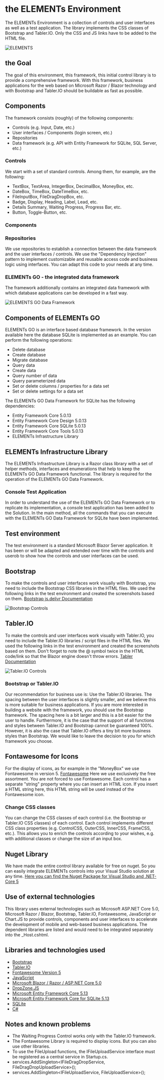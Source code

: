 # the ELEMENTs Environment
The ELEMENTs Environment is a collection of controls and user interfaces as well as a test application. 
The library implements the CSS classes of Bootstrap and Tabler.IO. Only the CSS and JS links have to be added to the HTML file.

![ELEMENTS](https://raw.githubusercontent.com/ELEMENTs-JP/the-ELEMENTs-Environment/master/ELEMENTs.Environment/Screenshots/ELEMENTS_TEASER.png)

## the Goal
The goal of this environment, this framework, this initial control library is to provide a comprehensive framework. With this framework, business applications for the web based on Microsoft Razor / Blazor technology and with Bootstrap and Tabler.IO should be buildable as fast as possible.
## Components
The framework consists (roughly) of the following components:
- Controls (e.g. Input, Date, etc.)
- User interfaces / Components (login screen, etc.)
- Repositories
- Data framework (e.g. API with Entity Framework for SQLite, SQL Server, etc.)

### Controls
We start with a set of standard controls. Among them, for example, are the following:
- TextBox, TextArea, IntegerBox, DecimalBox, MoneyBox, etc.
- DateBox, TimeBox, DateTimeBox, etc.
- FileInputBox, FileDragDropBox, etc.
- Badge, Display, Heading, Label, Lead, etc.
- Details Summary, Waiting Progress, Progress Bar, etc.
- Button, Toggle-Button, etc.

### Components
### Repositories
We use repositories to establish a connection between the data framework and the user interfaces / controls. We use the "Dependency Injection" pattern to implement customizable and reusable access code and business logic using interfaces. You can adapt this code to your needs at any time.

### ELEMENTs GO - the integrated data framework
The framework additionally contains an integrated data framework with which database applications can be developed in a fast way.

![ELEMENTS GO Data Framework](https://raw.githubusercontent.com/ELEMENTs-JP/the-ELEMENTs-Environment/master/ELEMENTs.Environment/Screenshots/ELEMENTS_GO.png)

## Components of ELEMENTs GO
ELEMENTs GO is an interface based database framework. In the version available here the database SQLite is implemented as an example. You can perform the following operations:
- Delete database
- Create database
- Migrate database
- Query data
- Create data
- Query number of data
- Query parameterized data
- Set or delete columns / properties for a data set
- Set or delete settings for a data set

The ELEMENTs GO Data Framework for SQLite has the following dependencies:
- Entity Framework Core 5.0.13
- Entity Framework Core Design 5.0.13
- Entity Framework Core SQLite 5.0.13
- Entity Framework Core Tools 5.0.13
- ELEMENTs Infrastructure Library

## ELEMENTs Infrastructure Library
The ELEMENTs Infrastructure Library is a Razor class library with a set of helper methods, interfaces and enumerations that help to keep the ELEMENTs GO Data Framework functional. The library is required for the operation of the ELEMENTs GO Data Framework.

### Console Test Application
In order to understand the use of the ELEMENTs GO Data Framework or to replicate its implementation, a console test application has been added to the Solution. In the main method, all the commands that you can execute with the ELEMENTs GO Data Framework for SQLite have been implemented.

## Test environment
The test environment is a standard Microsoft Blazor Server application. It has been or will be adapted and extended over time with the controls and userob to show how the controls and user interfaces can be used.

## Bootstrap
To make the controls and user interfaces work visually with Bootstrap, you need to include the Bootstrap CSS libraries in the HTML files. We used the following links in the test environment and created the screenshots based on them.
[Bootstrap js.delivr Documentation](https://getbootstrap.com/docs/5.1/getting-started/introduction/)

![Bootstrap Controls](https://raw.githubusercontent.com/ELEMENTs-JP/the-ELEMENTs-Environment/master/ELEMENTs.Environment/Screenshots/Bootstrap%20Controls.png)

## Tabler.IO
To make the controls and user interfaces work visually with Tabler.IO, you need to include the Tabler.IO libraries / script files in the HTML files. We used the following links in the test environment and created the screenshots based on them. Don't forget to note the @ symbol twice in the HTML code/link so that the Blazor engine doesn't throw errors.
[Tabler Documentation](https://preview.tabler.io/docs/download.html)

![Tabler.IO Controls](https://raw.githubusercontent.com/ELEMENTs-JP/the-ELEMENTs-Environment/master/ELEMENTs.Environment/Screenshots/Tabler%20IO%20Controls.png)

### Bootstrap or Tabler.IO
Our recommendation for business use is: Use the Tabler.IO libraries. The spacing between the user interfaces is slightly smaller, and we believe this is more suitable for business applications. If you are more interested in building a website with the framework, you should use the Bootstrap framework. The spacing here is a bit larger and this is a bit easier for the user to handle. Furthermore, it is the case that the support of all functions and styles between Tabler.IO and Bootstrap cannot be guaranteed 100%. However, it is also the case that Tabler.IO offers a tiny bit more business styles than Bootstrap. We would like to leave the decision to you for which framework you choose.

## Fontawesome for Icons
For the display of icons, as for example in the "MoneyBox" we use Fontawesome in version 5. [Fontawesome](https://fontawesome.com/v5/search) Here we use exclusively the free assortment. You are not forced to use Fontawesome. Each control has a separate "string" property where you can insert an HTML icon. If you insert a HTML string here, this HTML string will be used instead of the Fontawesome icon.

### Change CSS classes
You can change the CSS classes of each control (i.e. the Bootstrap or Tabler.IO CSS classes) of each control. Each control implements different CSS class properties (e.g. ControlCSS, OuterCSS, InnerCSS, FrameCSS, etc.). This allows you to enrich the controls according to your wishes, e.g. with additional classes or change the size of an input box.

## Nuget Library
We have made the entire control library available for free on nuget. So you can easily integrate ELEMENTs controls into your Visual Studio solution at any time.
[Here you can find the Nuget Package for Visual Studio and .NET-Core 5](https://www.nuget.org/packages/ELEMENTS.Controls/)

## Use of external technologies
This library uses external technologies such as Microsoft ASP.NET Core 5.0, Microsoft Razor / Blazor, Bootstrap, Tabler.IO, Fontawesome, JavaScript or Chart.JS to provide controls, components and user interfaces to accelerate the development of mobile and web-based business applications. The dependent libraries are listed and would need to be integrated separately into the _Host.cshtml.

## Libraries and technologies used
- [Bootstrap](https://getbootstrap.com/)
- [Tabler.IO](https://preview.tabler.io/)
- [Fontawesome Version 5](https://fontawesome.com/v5/search?m=free)
- [JavaScript](https://www.w3schools.com/js/)
- [Microsoft Blazor / Razor / ASP.NET Core 5.0](https://docs.microsoft.com/en-us/aspnet/core/blazor/components/?view=aspnetcore-5.0)
- [DropZone.JS](https://www.dropzone.dev/js/)
- [Microsoft Entity Framework Core 5.13](https://docs.microsoft.com/en-us/ef/core/what-is-new/ef-core-5.0/breaking-changes)
- [Microsoft Entity Framework Core for SQLite 5.13](https://docs.microsoft.com/en-us/ef/core/providers/sqlite/?tabs=dotnet-core-cli)
- [SQLite](https://www.sqlite.org/index.html)
- [C#](https://docs.microsoft.com/en-us/dotnet/csharp/)

## Notes and known problems
- The Waiting Progress Control works only with the Tabler.IO framework.
- The Fontawesome Library is required to display icons. But you can also use other libraries.
- To use the FileUpload functions, the IFileUploadService interface must be registered as a central service in Startup.cs.
- services.AddSingleton<IFileDragDropService, FileDragDropUploadService>();
- services.AddSingleton<IFileUploadService, FileUploadService>();
